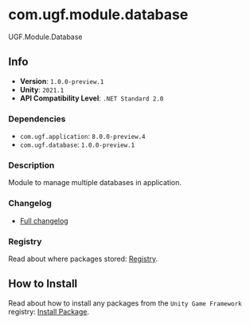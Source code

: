 # com.ugf.module.database

UGF.Module.Database

## Info

- **Version**: `1.0.0-preview.1`
- **Unity**: `2021.1`
- **API Compatibility Level**: `.NET Standard 2.0`

### Dependencies

- `com.ugf.application`: `8.0.0-preview.4`
- `com.ugf.database`: `1.0.0-preview.1`


### Description

Module to manage multiple databases in application.

### Changelog

- [Full changelog](changelog.md)

### Registry

Read about where packages stored: [Registry](https://github.com/unity-game-framework/organization/blob/main/docs/registry.md).

## How to Install

Read about how to install any packages from the `Unity Game Framework` registry: [Install Package](https://github.com/unity-game-framework/organization/blob/main/docs/install-packages.md).

